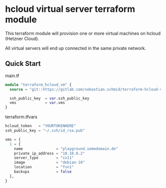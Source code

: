 # hcloud virtual server terraform module

This terraform module will provision one or more virtual machines on hcloud (Hetzner Cloud).

All virtual servers will end up connected in the same private network.

## Quick Start

main.tf

```terraform
module "terraform_hcloud_vm" {
  source = "git::https://gitlab.com/sebastian.schmid/terraform-hcloud-vm"

  ssh_public_key  = var.ssh_public_key
  vms             = var.vms
}
```

terraform.tfvars

```terraform
hcloud_token   = "YOURTOKENHERE"
ssh_public_key = "~/.ssh/id_rsa.pub"

vms = {
  1 = {
    name               = "playground.somedomain.de"
    private_ip_address = "10.10.0.2"
    server_type        = "cx11"
    image              = "debian-10"
    location           = "fsn1"
    backups            = false
  },
}
```
